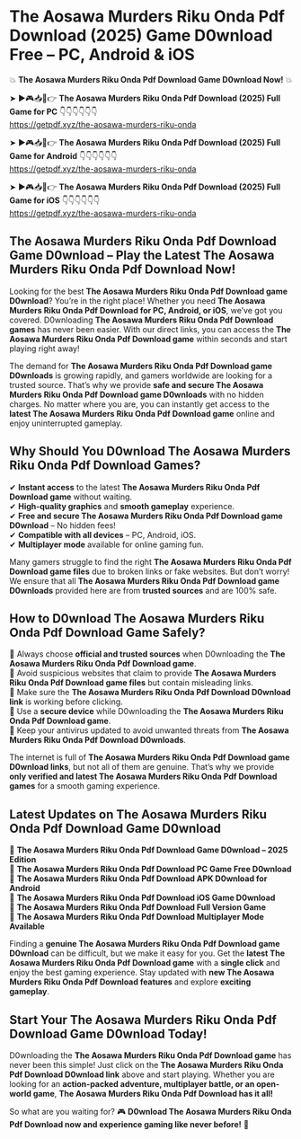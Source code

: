 # The Aosawa Murders Riku Onda Pdf Download (2025) Game D0wnload Free – PC, Android & iOS

💥 **The Aosawa Murders Riku Onda Pdf Download Game D0wnload Now!** 💥  

➤ ►🎮📥📱👉 **The Aosawa Murders Riku Onda Pdf Download (2025) Full Game for PC** 👇👇👇👇👇👇  
https://getpdf.xyz/the-aosawa-murders-riku-onda  

➤ ►🎮📥📱👉 **The Aosawa Murders Riku Onda Pdf Download (2025) Full Game for Android** 👇👇👇👇👇👇  
https://getpdf.xyz/the-aosawa-murders-riku-onda  

➤ ►🎮📥📱👉 **The Aosawa Murders Riku Onda Pdf Download (2025) Full Game for iOS** 👇👇👇👇👇👇  
https://getpdf.xyz/the-aosawa-murders-riku-onda  

## The Aosawa Murders Riku Onda Pdf Download Game D0wnload – Play the Latest The Aosawa Murders Riku Onda Pdf Download Now!

Looking for the best **The Aosawa Murders Riku Onda Pdf Download game D0wnload**? You’re in the right place! Whether you need **The Aosawa Murders Riku Onda Pdf Download for PC, Android, or iOS**, we’ve got you covered. D0wnloading **The Aosawa Murders Riku Onda Pdf Download games** has never been easier. With our direct links, you can access the **The Aosawa Murders Riku Onda Pdf Download game** within seconds and start playing right away!  

The demand for **The Aosawa Murders Riku Onda Pdf Download game D0wnloads** is growing rapidly, and gamers worldwide are looking for a trusted source. That’s why we provide **safe and secure The Aosawa Murders Riku Onda Pdf Download game D0wnloads** with no hidden charges. No matter where you are, you can instantly get access to the **latest The Aosawa Murders Riku Onda Pdf Download game** online and enjoy uninterrupted gameplay.  

## **Why Should You D0wnload The Aosawa Murders Riku Onda Pdf Download Games?**  

✔ **Instant access** to the latest **The Aosawa Murders Riku Onda Pdf Download game** without waiting.  
✔ **High-quality graphics** and **smooth gameplay** experience.  
✔ **Free and secure The Aosawa Murders Riku Onda Pdf Download game D0wnload** – No hidden fees!  
✔ **Compatible with all devices** – PC, Android, iOS.  
✔ **Multiplayer mode** available for online gaming fun.  

Many gamers struggle to find the right **The Aosawa Murders Riku Onda Pdf Download game files** due to broken links or fake websites. But don’t worry! We ensure that all **The Aosawa Murders Riku Onda Pdf Download game D0wnloads** provided here are from **trusted sources** and are 100% safe.  

## **How to D0wnload The Aosawa Murders Riku Onda Pdf Download Game Safely?**  

📌 Always choose **official and trusted sources** when D0wnloading the **The Aosawa Murders Riku Onda Pdf Download game**.  
📌 Avoid suspicious websites that claim to provide **The Aosawa Murders Riku Onda Pdf Download game files** but contain misleading links.  
📌 Make sure the **The Aosawa Murders Riku Onda Pdf Download D0wnload link** is working before clicking.  
📌 Use a **secure device** while D0wnloading the **The Aosawa Murders Riku Onda Pdf Download game**.  
📌 Keep your antivirus updated to avoid unwanted threats from **The Aosawa Murders Riku Onda Pdf Download D0wnloads**.  

The internet is full of **The Aosawa Murders Riku Onda Pdf Download game D0wnload links**, but not all of them are genuine. That’s why we provide **only verified and latest The Aosawa Murders Riku Onda Pdf Download games** for a smooth gaming experience.  

## **Latest Updates on The Aosawa Murders Riku Onda Pdf Download Game D0wnload**  

🔹 **The Aosawa Murders Riku Onda Pdf Download Game D0wnload – 2025 Edition**  
🔹 **The Aosawa Murders Riku Onda Pdf Download PC Game Free D0wnload**  
🔹 **The Aosawa Murders Riku Onda Pdf Download APK D0wnload for Android**  
🔹 **The Aosawa Murders Riku Onda Pdf Download iOS Game D0wnload**  
🔹 **The Aosawa Murders Riku Onda Pdf Download Full Version Game**  
🔹 **The Aosawa Murders Riku Onda Pdf Download Multiplayer Mode Available**  

Finding a **genuine The Aosawa Murders Riku Onda Pdf Download game D0wnload** can be difficult, but we make it easy for you. Get the **latest The Aosawa Murders Riku Onda Pdf Download game** with a **single click** and enjoy the best gaming experience. Stay updated with **new The Aosawa Murders Riku Onda Pdf Download features** and explore **exciting gameplay**.  

## **Start Your The Aosawa Murders Riku Onda Pdf Download Game D0wnload Today!**  

D0wnloading the **The Aosawa Murders Riku Onda Pdf Download game** has never been this simple! Just click on the **The Aosawa Murders Riku Onda Pdf Download D0wnload link** above and start playing. Whether you are looking for an **action-packed adventure, multiplayer battle, or an open-world game**, **The Aosawa Murders Riku Onda Pdf Download has it all!**  

So what are you waiting for? 🎮 **D0wnload The Aosawa Murders Riku Onda Pdf Download now and experience gaming like never before!** 🚀  